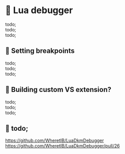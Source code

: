 # 🍉 Lua debugger

todo; <br/> 
todo; <br/> 
todo; <br/> 

## 🍉 Setting breakpoints

todo; <br/>
todo; <br/>
todo; <br/>

## 🍉 Building custom VS extension?

todo; <br/>
todo; <br/>
todo; <br/>

## 🍉 todo;

https://github.com/WheretIB/LuaDkmDebugger <br/>
https://github.com/WheretIB/LuaDkmDebugger/pull/26

